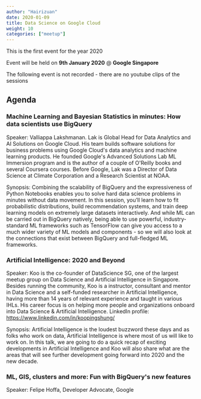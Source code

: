 ```yaml
---
author: "Hairizuan"
date: 2020-01-09
title: Data Science on Google Cloud
weight: 10
categories: ["meetup"]
---
```


This is the first event for the year 2020

Event will be held on **9th January 2020** @ **Google Singapore**

The following event is not recorded - there are no youtube clips of the sessions

## Agenda

### Machine Learning and Bayesian Statistics in minutes: How data scientists use BigQuery

Speaker: Valliappa Lakshmanan. Lak is Global Head for Data Analytics and AI Solutions on Google Cloud. His team builds software solutions for business problems using Google Cloud's data analytics and machine learning products. He founded Google's Advanced Solutions Lab ML Immersion program and is the author of a couple of O'Reilly books and several Coursera courses. Before Google, Lak was a Director of Data Science at Climate Corporation and a Research Scientist at NOAA.

Synopsis: Combining the scalability of BigQuery and the expressiveness of Python Notebooks enables you to solve hard data science problems in minutes without data movement. In this session, you’ll learn how to fit probabilistic distributions, build recommendation systems, and train deep learning models on extremely large datasets interactively. And while ML can be carried out in BigQuery natively, being able to use powerful, industry-standard ML frameworks such as TensorFlow can give you access to a much wider variety of ML models and components - so we will also look at the connections that exist between BigQuery and full-fledged ML frameworks.

### Artificial Intelligence: 2020 and Beyond

Speaker: Koo is the co-founder of DataScience SG, one of the largest meetup group on Data Science and Artificial Intelligence in Singapore. Besides running the community, Koo is a instructor, consultant and mentor in Data Science and a self-funded researcher in Artificial Intelligence, having more than 14 years of relevant experience and taught in various IHLs. His career focus is on helping more people and organizations onboard into Data Science & Artificial Intelligence. LinkedIn profile: https://www.linkedin.com/in/koopingshung/

Synopsis: Artificial Intelligence is the loudest buzzword these days and as folks who work on data, Artificial Intelligence is where most of us will like to work on. In this talk, we are going to do a quick recap of exciting developments in Artificial Intelligence and Koo will also share what are the areas that will see further development going forward into 2020 and the new decade.

### ML, GIS, clusters and more: Fun with BigQuery's new features

Speaker: Felipe Hoffa, Developer Advocate, Google